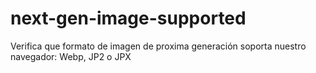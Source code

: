 # next-gen-image-supported
Verifica que formato de imagen de proxima generación soporta nuestro navegador: Webp, JP2 o JPX
